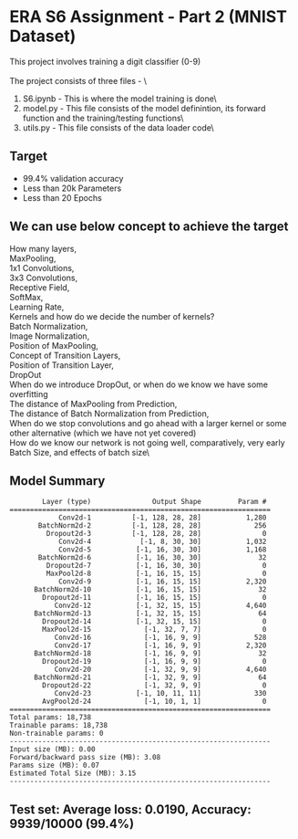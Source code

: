 # ERA S6 Assignment - Part 2 (MNIST Dataset)
This project involves training a digit classifier (0-9) \
\
The project consists of three files - \
1. S6.ipynb - This is where the model training is done\
2. model.py - This file consists of the model definintion, its forward function and the training/testing functions\
3. utils.py - This file consists of the data loader code\

## Target
 - 99.4% validation accuracy
 - Less than 20k Parameters
 - Less than 20 Epochs

## We can use below concept to achieve the target
How many layers,\
MaxPooling,\
1x1 Convolutions,\
3x3 Convolutions,\
Receptive Field,\
SoftMax,\
Learning Rate,\
Kernels and how do we decide the number of kernels?\
Batch Normalization,\
Image Normalization,\
Position of MaxPooling,\
Concept of Transition Layers,\
Position of Transition Layer,\
DropOut\
When do we introduce DropOut, or when do we know we have some overfitting\
The distance of MaxPooling from Prediction,\
The distance of Batch Normalization from Prediction,\
When do we stop convolutions and go ahead with a larger kernel or some other alternative (which we have not yet covered)\
How do we know our network is not going well, comparatively, very early\
Batch Size, and effects of batch size\

## Model Summary

``` ----------------------------------------------------------------
        Layer (type)               Output Shape         Param #
================================================================
            Conv2d-1          [-1, 128, 28, 28]           1,280
       BatchNorm2d-2          [-1, 128, 28, 28]             256
         Dropout2d-3          [-1, 128, 28, 28]               0
            Conv2d-4            [-1, 8, 30, 30]           1,032
            Conv2d-5           [-1, 16, 30, 30]           1,168
       BatchNorm2d-6           [-1, 16, 30, 30]              32
         Dropout2d-7           [-1, 16, 30, 30]               0
         MaxPool2d-8           [-1, 16, 15, 15]               0
            Conv2d-9           [-1, 16, 15, 15]           2,320
      BatchNorm2d-10           [-1, 16, 15, 15]              32
        Dropout2d-11           [-1, 16, 15, 15]               0
           Conv2d-12           [-1, 32, 15, 15]           4,640
      BatchNorm2d-13           [-1, 32, 15, 15]              64
        Dropout2d-14           [-1, 32, 15, 15]               0
        MaxPool2d-15             [-1, 32, 7, 7]               0
           Conv2d-16             [-1, 16, 9, 9]             528
           Conv2d-17             [-1, 16, 9, 9]           2,320
      BatchNorm2d-18             [-1, 16, 9, 9]              32
        Dropout2d-19             [-1, 16, 9, 9]               0
           Conv2d-20             [-1, 32, 9, 9]           4,640
      BatchNorm2d-21             [-1, 32, 9, 9]              64
        Dropout2d-22             [-1, 32, 9, 9]               0
           Conv2d-23           [-1, 10, 11, 11]             330
        AvgPool2d-24             [-1, 10, 1, 1]               0
================================================================
Total params: 18,738
Trainable params: 18,738
Non-trainable params: 0
----------------------------------------------------------------
Input size (MB): 0.00
Forward/backward pass size (MB): 3.08
Params size (MB): 0.07
Estimated Total Size (MB): 3.15
----------------------------------------------------------------
```

## Test set: Average loss: 0.0190, Accuracy: 9939/10000 (99.4%) 
